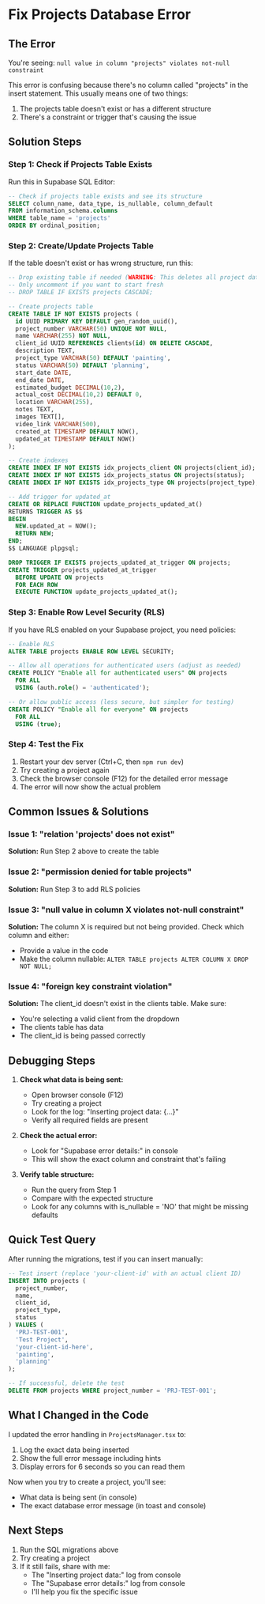 # Fix Projects Database Error

## The Error

You're seeing: `null value in column "projects" violates not-null constraint`

This error is confusing because there's no column called "projects" in the insert statement. This usually means one of two things:

1. The projects table doesn't exist or has a different structure
2. There's a constraint or trigger that's causing the issue

## Solution Steps

### Step 1: Check if Projects Table Exists

Run this in Supabase SQL Editor:

```sql
-- Check if projects table exists and see its structure
SELECT column_name, data_type, is_nullable, column_default
FROM information_schema.columns
WHERE table_name = 'projects'
ORDER BY ordinal_position;
```

### Step 2: Create/Update Projects Table

If the table doesn't exist or has wrong structure, run this:

```sql
-- Drop existing table if needed (WARNING: This deletes all project data!)
-- Only uncomment if you want to start fresh
-- DROP TABLE IF EXISTS projects CASCADE;

-- Create projects table
CREATE TABLE IF NOT EXISTS projects (
  id UUID PRIMARY KEY DEFAULT gen_random_uuid(),
  project_number VARCHAR(50) UNIQUE NOT NULL,
  name VARCHAR(255) NOT NULL,
  client_id UUID REFERENCES clients(id) ON DELETE CASCADE,
  description TEXT,
  project_type VARCHAR(50) DEFAULT 'painting',
  status VARCHAR(50) DEFAULT 'planning',
  start_date DATE,
  end_date DATE,
  estimated_budget DECIMAL(10,2),
  actual_cost DECIMAL(10,2) DEFAULT 0,
  location VARCHAR(255),
  notes TEXT,
  images TEXT[],
  video_link VARCHAR(500),
  created_at TIMESTAMP DEFAULT NOW(),
  updated_at TIMESTAMP DEFAULT NOW()
);

-- Create indexes
CREATE INDEX IF NOT EXISTS idx_projects_client ON projects(client_id);
CREATE INDEX IF NOT EXISTS idx_projects_status ON projects(status);
CREATE INDEX IF NOT EXISTS idx_projects_type ON projects(project_type);

-- Add trigger for updated_at
CREATE OR REPLACE FUNCTION update_projects_updated_at()
RETURNS TRIGGER AS $$
BEGIN
  NEW.updated_at = NOW();
  RETURN NEW;
END;
$$ LANGUAGE plpgsql;

DROP TRIGGER IF EXISTS projects_updated_at_trigger ON projects;
CREATE TRIGGER projects_updated_at_trigger
  BEFORE UPDATE ON projects
  FOR EACH ROW
  EXECUTE FUNCTION update_projects_updated_at();
```

### Step 3: Enable Row Level Security (RLS)

If you have RLS enabled on your Supabase project, you need policies:

```sql
-- Enable RLS
ALTER TABLE projects ENABLE ROW LEVEL SECURITY;

-- Allow all operations for authenticated users (adjust as needed)
CREATE POLICY "Enable all for authenticated users" ON projects
  FOR ALL
  USING (auth.role() = 'authenticated');

-- Or allow public access (less secure, but simpler for testing)
CREATE POLICY "Enable all for everyone" ON projects
  FOR ALL
  USING (true);
```

### Step 4: Test the Fix

1. Restart your dev server (Ctrl+C, then `npm run dev`)
2. Try creating a project again
3. Check the browser console (F12) for the detailed error message
4. The error will now show the actual problem

## Common Issues & Solutions

### Issue 1: "relation 'projects' does not exist"

**Solution:** Run Step 2 above to create the table

### Issue 2: "permission denied for table projects"

**Solution:** Run Step 3 to add RLS policies

### Issue 3: "null value in column X violates not-null constraint"

**Solution:** The column X is required but not being provided. Check which column and either:

- Provide a value in the code
- Make the column nullable: `ALTER TABLE projects ALTER COLUMN X DROP NOT NULL;`

### Issue 4: "foreign key constraint violation"

**Solution:** The client_id doesn't exist in the clients table. Make sure:

- You're selecting a valid client from the dropdown
- The clients table has data
- The client_id is being passed correctly

## Debugging Steps

1. **Check what data is being sent:**

   - Open browser console (F12)
   - Try creating a project
   - Look for the log: "Inserting project data: {...}"
   - Verify all required fields are present

2. **Check the actual error:**

   - Look for "Supabase error details:" in console
   - This will show the exact column and constraint that's failing

3. **Verify table structure:**
   - Run the query from Step 1
   - Compare with the expected structure
   - Look for any columns with is_nullable = 'NO' that might be missing defaults

## Quick Test Query

After running the migrations, test if you can insert manually:

```sql
-- Test insert (replace 'your-client-id' with an actual client ID)
INSERT INTO projects (
  project_number,
  name,
  client_id,
  project_type,
  status
) VALUES (
  'PRJ-TEST-001',
  'Test Project',
  'your-client-id-here',
  'painting',
  'planning'
);

-- If successful, delete the test
DELETE FROM projects WHERE project_number = 'PRJ-TEST-001';
```

## What I Changed in the Code

I updated the error handling in `ProjectsManager.tsx` to:

1. Log the exact data being inserted
2. Show the full error message including hints
3. Display errors for 6 seconds so you can read them

Now when you try to create a project, you'll see:

- What data is being sent (in console)
- The exact database error message (in toast and console)

## Next Steps

1. Run the SQL migrations above
2. Try creating a project
3. If it still fails, share with me:
   - The "Inserting project data:" log from console
   - The "Supabase error details:" log from console
   - I'll help you fix the specific issue

